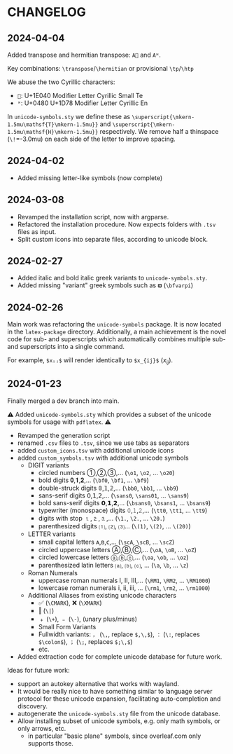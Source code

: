 # CHANGELOG

## 2024-04-04

Added transpose and hermitian transpose: `A𞁀` and `Aᵸ`.

Key combinations: `\transpose`/`\hermitian` or provisional `\tp`/`\htp`

We abuse the two Cyrillic characters:

- `𞁀`: U+1E040 Modifier Letter Cyrillic Small Te
- `ᵸ`: U+0480 U+1D78 Modifier Letter Cyrillic En

In `unicode-symbols.sty` we define these as `\superscript{\mkern-1.5mu\mathsf{T}\mkern-1.5mu}}` and `\superscript{\mkern-1.5mu\mathsf{H}\mkern-1.5mu}}` respectively. We remove half a thinspace (`\!`=-3.0mu) on each side of the letter to improve spacing.

## 2024-04-02

- Added missing letter-like symbols (now complete)

## 2024-03-08

- Revamped the installation script, now with argparse.
- Refactored the installation procedure. Now expects folders with `.tsv` files as input.
- Split custom icons into separate files, according to unicode block.

## 2024-02-27

- Added italic and bold italic greek variants to `unicode-symbols.sty`.
- Added missing "variant" greek symbols such as `𝛡` (`\bfvarpi`)

## 2024-02-26

Main work was refactoring the `unicode-symbols` package. It is now located in the `latex-package` directory.
Additionally, a main achievement is the novel code for sub- and superscripts which automatically combines multiple sub- and superscripts into a single command.

 For example, `$xᵢⱼ$` will render identically to `$x_{ij}$` ($x_{ij}$).

## 2024-01-23

Finally merged a dev branch into main.

⚠️ Added `unicode-symbols.sty` which provides a subset of the unicode symbols for usage with `pdflatex`. ⚠️

- Revamped the generation script
- renamed `.csv` files to `.tsv`, since we use tabs as separators
- added `custom_icons.tsv` with additional unicode icons
- added `custom_symbols.tsv` with additional unicode symbols
  - DIGIT variants
    - circled numbers ①,②,③,… (`\o1`, `\o2`,  … `\o20`)
    - bold digits 𝟎,𝟏,𝟐,… (`\bf0`, `\bf1`, … `\bf9`)
    - double-struck digits 𝟘,𝟙,𝟚,… (`\bb0`, `\bb1`, … `\bb9`)
    - sans-serif digits 𝟢,𝟣,𝟤,… (`\sans0`, `\sans01`, … `\sans9`)
    - bold sans-serif digits 𝟬,𝟭,𝟮,… (`\bsans0`, `\bsans1`, … `\bsans9`)
    - typewriter (monospace) digits 𝟶,𝟷,𝟸,… (`\tt0`, `\tt1`, … `\tt9`)
    - digits with stop ⒈,⒉,⒊,… (`\1.`, `\2.`, … `\20.`)
    - parenthesized digits ⑴, ⑵, ⑶… (`\(1)`, `\(2)`, … `\(20)`)
  - LETTER variants
    - small capital letters ᴀ,ʙ,ᴄ,… (`\scA`, `\scB`, … `\scZ`)
    - circled uppercase letters Ⓐ,Ⓑ,Ⓒ,… (`\oA`, `\oB`, … `\oZ`)
    - circled lowercase letters ⓐ,ⓑ,ⓒ,… (`\oa`, `\ob`, … `\oz`)
    - parenthesized latin letters ⒜, ⒝, ⒞, … (`\a`, `\b`, … `\z`)
  - Roman Numerals
    - uppercase roman numerals Ⅰ, Ⅱ, Ⅲ,… (`\RM1`, `\RM2`, … `\RM1000`)
    - lowercase roman numerals ⅰ, ⅱ, ⅲ, … (`\rm1`, `\rm2`, … `\rm1000`)
  - Additional Aliases from existing unicode characters
    - ✅ (`\CMARK`), ❌ (`\XMARK`)
    - ‖ (`\|`)
    - ﹢ (`\+`), ﹣ (`\-`), (unary plus/minus)
    - Small Form Variants
    - Fullwidth variants: `，` (`\,`, replace `$,\,$`), `：` (`\:`, replaces `$\colon$`), `；` (`\;`, replaces `$;\,$`)
    - etc.
- Added extraction code for complete unicode database for future work.

Ideas for future work:

- support an autokey alternative that works with wayland.
- It would be really nice to have something similar to language server protocol for these unicode expansion,
  facilitating auto-completion and discovery.
- autogenerate the `unicode-symbols.sty` file from the unicode database.
- Allow installing subset of unicode symbols, e.g. only math symbols, or only arrows, etc.
  - in particular "basic plane" symbols, since overleaf.com only supports those.
